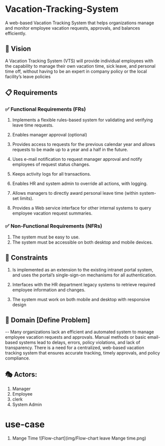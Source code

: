# Vacation-Tracking-System
A web-based Vacation Tracking System that helps organizations manage and monitor employee vacation requests, approvals, and balances efficiently.

## 🎯 Vision
A Vacation Tracking System (VTS) will provide individual employees with the 
capability to manage their own vacation time, sick leave, and personal time off, 
without having to be an expert in company policy or the local facility’s leave 
policies

## 📋 Requirements
### ✅ Functional Requirements (FRs)
  
  1. Implements a flexible rules-based system for validating and verifying leave time requests.

  2. Enables manager approval (optional)

  3. Provides access to requests for the previous calendar year and allows requests to be made up to a year and a half in the future.
 
  4. Uses e-mail notification to request manager approval and notify employees of request status changes.

  5. Keeps activity logs for all transactions.
  
  6. Enables HR and system admin to override all actions, with logging.

  7. Allows managers to directly award personal leave time (within system-set limits).
  
  8. Provides a Web service interface for other internal systems to query employee vacation request summaries.



### ✅ Non-Functional Requirements (NFRs)
  
  1. The system must be easy to use.
  2. The system must be accessible on both desktop and mobile devices.

## 🚧 Constraints

 1. Is implemented as an extension to the existing intranet portal system, and uses the portal’s single-sign-on mechanisms for all authentication.

 2. Interfaces with the HR department legacy systems to retrieve required employee information and changes.

 3. The system must work on both mobile and desktop with responsive design

## 📌 Domain [Define Problem]

-- Many organizations lack an efficient and automated system to manage employee vacation requests and approvals. Manual methods or basic email-based systems lead to delays, errors, policy violations, and lack of transparency. There is a need for a centralized, web-based vacation tracking system that ensures accurate tracking, timely approvals, and policy compliance.

## 🎭 Actors:
 1. Manager
 2. Employee
 3. clerk
 4. System Admin

# use-case
  1. Mange Time
  ![Flow-chart](img/Flow-chart leave Mange time.png)


 